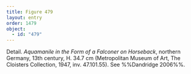 ```yaml
---
title: Figure 479
layout: entry
order: 1479
object:
  - id: "479"
---
```


Detail. *Aquamanile in the Form of a Falconer on Horseback*, northern Germany, 13th century, H. 34.7 cm (Metropolitan Museum of Art, The Cloisters Collection, 1947, inv. 47.101.55). See %%Dandridge 2006%%.
